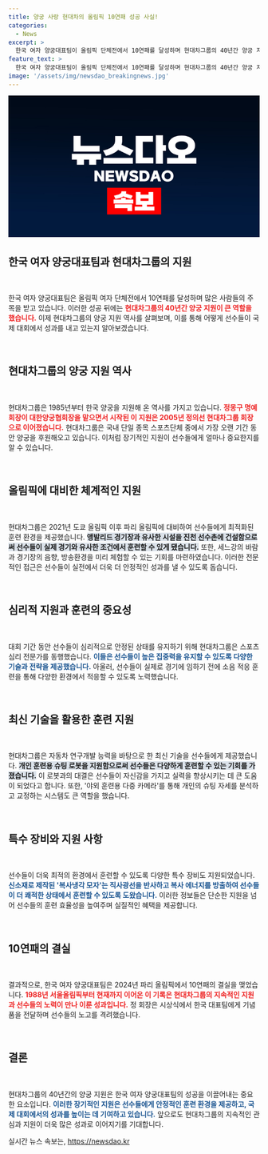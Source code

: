 ```yaml
---
title: 양궁 사랑 현대차의 올림픽 10연패 성공 사실!
categories:
  - News
excerpt: >
  한국 여자 양궁대표팀이 올림픽 단체전에서 10연패를 달성하며 현대차그룹의 40년간 양궁 지원이 주목받고 있습니다. 독일보다 더 빛나는 이들의 성과와 현대차의 혁신적 지원 비하인드 스토리를 확인하세요!
feature_text: >
  한국 여자 양궁대표팀이 올림픽 단체전에서 10연패를 달성하며 현대차그룹의 40년간 양궁 지원이 주목받고 있습니다. 독일보다 더 빛나는 이들의 성과와 현대차의 혁신적 지원 비하인드 스토리를 확인하세요!
image: '/assets/img/newsdao_breakingnews.jpg'
---
```


<p><img src="/assets/img/newsdao_breakingnews.jpg" alt="implanttips 속보" /></p>

<h2 data-ke-size="size26">한국 여자 양궁대표팀과 현대차그룹의 지원</h2>

<p data-ke-size="size16">&nbsp;</p>

<p>한국 여자 양궁대표팀은 올림픽 여자 단체전에서 10연패를 달성하며 많은 사람들의 주목을 받고 있습니다. 이러한 성공 뒤에는 <b><span style="color: #ee2323;">현대차그룹의 40년간 양궁 지원이 큰 역할을 했습니다.</span></b> 이제 현대차그룹의 양궁 지원 역사를 살펴보며, 이를 통해 어떻게 선수들이 국제 대회에서 성과를 내고 있는지 알아보겠습니다. </p>

<p data-ke-size="size16">&nbsp;</p>

<h2 data-ke-size="size26">현대차그룹의 양궁 지원 역사</h2>

<p data-ke-size="size16">&nbsp;</p>

<p>현대차그룹은 1985년부터 한국 양궁을 지원해 온 역사를 가지고 있습니다. <b><span style="color: #ee2323;">정몽구 명예회장이 대한양궁협회장을 맡으면서 시작된 이 지원은 2005년 정의선 현대차그룹 회장으로 이어졌습니다.</span></b> 현대차그룹은 국내 단일 종목 스포츠단체 중에서 가장 오랜 기간 동안 양궁을 후원해오고 있습니다. 이처럼 장기적인 지원이 선수들에게 얼마나 중요한지를 알 수 있습니다. </p>

<p data-ke-size="size16">&nbsp;</p>

<h2 data-ke-size="size26">올림픽에 대비한 체계적인 지원</h2>

<p data-ke-size="size16">&nbsp;</p>

<p>현대차그룹은 2021년 도쿄 올림픽 이후 파리 올림픽에 대비하여 선수들에게 최적화된 훈련 환경을 제공했습니다. <b><span style="background-color: #21538527;">앵발리드 경기장과 유사한 시설을 진천 선수촌에 건설함으로써 선수들이 실제 경기와 유사한 조건에서 훈련할 수 있게 됐습니다.</span></b> 또한, 세느강의 바람과 경기장의 음향, 방송환경을 미리 체험할 수 있는 기회를 마련하였습니다. 이러한 전문적인 접근은 선수들이 실전에서 더욱 더 안정적인 성과를 낼 수 있도록 돕습니다. </p>

<p data-ke-size="size16">&nbsp;</p>

<h2 data-ke-size="size26">심리적 지원과 훈련의 중요성</h2>

<p data-ke-size="size16">&nbsp;</p>

<p>대회 기간 동안 선수들이 심리적으로 안정된 상태를 유지하기 위해 현대차그룹은 스포츠 심리 전문가를 동행했습니다. <b><span style="color: #1a5490;">이들은 선수들이 높은 집중력을 유지할 수 있도록 다양한 기술과 전략을 제공했습니다.</span></b> 아울러, 선수들이 실제로 경기에 임하기 전에 소음 적응 훈련을 통해 다양한 환경에서 적응할 수 있도록 노력했습니다. </p>

<p data-ke-size="size16">&nbsp;</p>

<h2 data-ke-size="size26">최신 기술을 활용한 훈련 지원</h2>

<p data-ke-size="size16">&nbsp;</p>

<p>현대차그룹은 자동차 연구개발 능력을 바탕으로 한 최신 기술을 선수들에게 제공했습니다. <b><span style="background-color: #21538527;">개인 훈련용 슈팅 로봇을 지원함으로써 선수들은 다양하게 훈련할 수 있는 기회를 가졌습니다.</span></b> 이 로봇과의 대결은 선수들이 자신감을 가지고 실력을 향상시키는 데 큰 도움이 되었다고 합니다. 또한, '야외 훈련용 다중 카메라'를 통해 개인의 슈팅 자세를 분석하고 교정하는 시스템도 큰 역할을 했습니다. </p>

<p data-ke-size="size16">&nbsp;</p>

<h2 data-ke-size="size26">특수 장비와 지원 사항</h2>

<p data-ke-size="size16">&nbsp;</p>

<p>선수들이 더욱 최적의 환경에서 훈련할 수 있도록 다양한 특수 장비도 지원되었습니다. <b><span style="color: #1a5490;">신소재로 제작된 '복사냉각 모자'는 직사광선을 반사하고 복사 에너지를 방출하여 선수들이 더 쾌적한 상태에서 훈련할 수 있도록 도왔습니다.</span></b> 이러한 정보들은 단순한 지원을 넘어 선수들의 훈련 효율성을 높여주며 실질적인 혜택을 제공합니다. </p>

<p data-ke-size="size16">&nbsp;</p>

<h2 data-ke-size="size26">10연패의 결실</h2>

<p data-ke-size="size16">&nbsp;</p>

<p>결과적으로, 한국 여자 양궁대표팀은 2024년 파리 올림픽에서 10연패의 결실을 맺었습니다. <b><span style="color: #ee2323;">1988년 서울올림픽부터 현재까지 이어온 이 기록은 현대차그룹의 지속적인 지원과 선수들의 노력이 만나 이룬 성과입니다.</span></b> 정 회장은 시상식에서 한국 대표팀에게 기념품을 전달하며 선수들의 노고를 격려했습니다. </p>

<p data-ke-size="size16">&nbsp;</p>

<h2 data-ke-size="size26">결론</h2>

<p data-ke-size="size16">&nbsp;</p>

<p>현대차그룹의 40년간의 양궁 지원은 한국 여자 양궁대표팀의 성공을 이끌어내는 중요한 요소입니다. <b><span style="color: #1a5490;">이러한 장기적인 지원은 선수들에게 안정적인 훈련 환경을 제공하고, 국제 대회에서의 성과를 높이는 데 기여하고 있습니다.</span></b> 앞으로도 현대차그룹의 지속적인 관심과 지원이 더욱 많은 성과로 이어지기를 기대합니다.</p>
실시간 뉴스 속보는, <a href="https://newsdao.kr" rel="dofollow">https://newsdao.kr</a>


